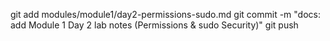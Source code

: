 git add modules/module1/day2-permissions-sudo.md
git commit -m "docs: add Module 1 Day 2 lab notes (Permissions & sudo Security)"
git push
